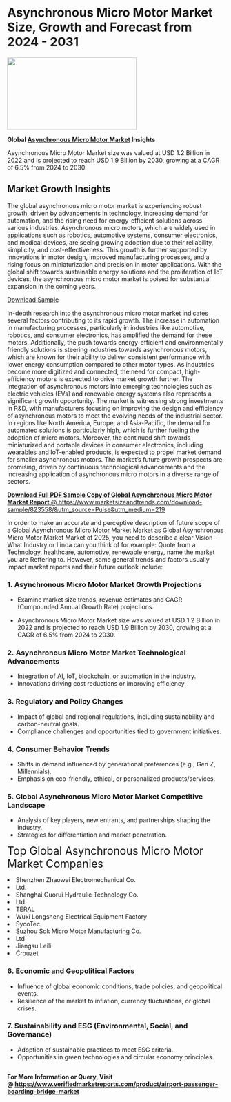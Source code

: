 <H1>Asynchronous Micro Motor Market Size, Growth and Forecast from 2024 - 2031</H1><img class="aligncenter size-medium wp-image-584254" src="https://thirdeyenews.in/wp-content/uploads/2024/09/Global-Market-Research-300x168.jpeg" alt="" width="300" height="168" /><p><strong>Global&nbsp;<a href="https://www.marketsizeandtrends.com/download-sample/823558/&amp;utm_source=Pulse&amp;utm_medium=219">Asynchronous Micro Motor Market</a> Insights</strong></p><p>Asynchronous Micro Motor Market size was valued at USD 1.2 Billion in 2022 and is projected to reach USD 1.9 Billion by 2030, growing at a CAGR of 6.5% from 2024 to 2030.</p><p><h2>Market Growth Insights</h2> <p>The global asynchronous micro motor market is experiencing robust growth, driven by advancements in technology, increasing demand for automation, and the rising need for energy-efficient solutions across various industries. Asynchronous micro motors, which are widely used in applications such as robotics, automotive systems, consumer electronics, and medical devices, are seeing growing adoption due to their reliability, simplicity, and cost-effectiveness. This growth is further supported by innovations in motor design, improved manufacturing processes, and a rising focus on miniaturization and precision in motor applications. With the global shift towards sustainable energy solutions and the proliferation of IoT devices, the asynchronous micro motor market is poised for substantial expansion in the coming years.</p> <p><a href="#">Download Sample</a></p> <p>In-depth research into the asynchronous micro motor market indicates several factors contributing to its rapid growth. The increase in automation in manufacturing processes, particularly in industries like automotive, robotics, and consumer electronics, has amplified the demand for these motors. Additionally, the push towards energy-efficient and environmentally friendly solutions is steering industries towards asynchronous motors, which are known for their ability to deliver consistent performance with lower energy consumption compared to other motor types. As industries become more digitized and connected, the need for compact, high-efficiency motors is expected to drive market growth further. The integration of asynchronous motors into emerging technologies such as electric vehicles (EVs) and renewable energy systems also represents a significant growth opportunity. The market is witnessing strong investments in R&D, with manufacturers focusing on improving the design and efficiency of asynchronous motors to meet the evolving needs of the industrial sector. In regions like North America, Europe, and Asia-Pacific, the demand for automated solutions is particularly high, which is further fueling the adoption of micro motors. Moreover, the continued shift towards miniaturized and portable devices in consumer electronics, including wearables and IoT-enabled products, is expected to propel market demand for smaller asynchronous motors. The market’s future growth prospects are promising, driven by continuous technological advancements and the increasing application of asynchronous micro motors in a diverse range of sectors.</p> <p><a href="#"></p><p><span class=""><strong>Download Full PDF Sample Copy of Global Asynchronous Micro Motor Market Report</strong> @ <a href="https://www.marketsizeandtrends.com/download-sample/823558/&amp;utm_source=Pulse&amp;utm_medium=219" target="_blank">https://www.marketsizeandtrends.com/download-sample/823558/&amp;utm_source=Pulse&amp;utm_medium=219</a></span></p><p>In order to make an accurate and perceptive description of future scope of a Global&nbsp;Asynchronous Micro Motor Market Market as Global&nbsp;Asynchronous Micro Motor Market Market of 2025, you need to describe a clear Vision &ndash; What Industry or Linda can you think of for example: Quote from a Technology, healthcare, automotive, renewable energy, name the market you are Reffering to. However, some general trends and factors usually impact market reports and their future outlook include:</p><h3>1.&nbsp;<strong>Asynchronous Micro Motor Market Growth Projections</strong></h3><ul><li>Examine market size trends, revenue estimates and CAGR (Compounded Annual Growth Rate) projections.</li><li><p>Asynchronous Micro Motor Market size was valued at USD 1.2 Billion in 2022 and is projected to reach USD 1.9 Billion by 2030, growing at a CAGR of 6.5% from 2024 to 2030.</p></li></ul><h3>2.&nbsp;<strong>Asynchronous Micro Motor Market Technological Advancements</strong></h3><ul><li>Integration of AI, IoT, blockchain, or automation in the industry.</li><li>Innovations driving cost reductions or improving efficiency.</li></ul><h3>3.&nbsp;<strong>Regulatory and Policy Changes</strong></h3><ul><li>Impact of global and regional regulations, including sustainability and carbon-neutral goals.</li><li>Compliance challenges and opportunities tied to government initiatives.</li></ul><h3>4.&nbsp;<strong>Consumer Behavior Trends</strong></h3><ul><li>Shifts in demand influenced by generational preferences (e.g., Gen Z, Millennials).</li><li>Emphasis on eco-friendly, ethical, or personalized products/services.</li></ul><h3>5.&nbsp;<strong>Global Asynchronous Micro Motor Market Competitive Landscape</strong></h3><ul><li>Analysis of key players, new entrants, and partnerships shaping the industry.</li><li>Strategies for differentiation and market penetration.</li></ul><p data-pm-slice="1 1 []"><span style="color: inherit; font-family: inherit; font-size: 25px;">Top Global Asynchronous Micro Motor Market Companies</span></p><div class="" data-test-id=""><p><li>Shenzhen Zhaowei Electromechanical Co.</li><li> Ltd.</li><li> Shanghai Guorui Hydraulic Technology Co.</li><li> Ltd.</li><li> TERAL</li><li> Wuxi Longsheng Electrical Equipment Factory</li><li> SycoTec</li><li> Suzhou Sok Micro Motor Manufacturing Co.</li><li> Ltd</li><li> Jiangsu Leili</li><li> Crouzet</li></p></div><h3>6.&nbsp;<strong>Economic and Geopolitical Factors</strong></h3><ul><li>Influence of global economic conditions, trade policies, and geopolitical events.</li><li>Resilience of the market to inflation, currency fluctuations, or global crises.</li></ul><h3>7.&nbsp;<strong>Sustainability and ESG (Environmental, Social, and Governance)</strong></h3><ul><li>Adoption of sustainable practices to meet ESG criteria.</li><li>Opportunities in green technologies and circular economy principles.</li></ul><h2><strong style="font-size: 14px;">For More Information or Query, Visit @&nbsp;</strong><a style="background-color: #ffffff; font-size: 14px;" href="https://www.marketsizeandtrends.com/report/asynchronous-micro-motor-market/" target="_blank">https://www.verifiedmarketreports.com/product/airport-passenger-boarding-bridge-market</a></h2>
